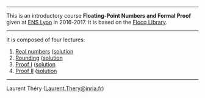 ---

This is an introductory course **Floating-Point Numbers and Formal Proof**
given at [ENS Lyon](http://www.ens-lyon.fr/LIP/) in 2016-2017.
It is based on the [Flocq Library](http://flocq.gforge.inria.fr/).

----
It is composed of four lectures:

1. [Real numbers](./lecture1.v) ([solution](./lecture1_solution.v)
2. [Rounding](./lecture2.v) ([solution](./lecture2_solution.v)
3. [Proof I](./lecture3.v) ([solution](./lecture3_solution.v)
4. [Proof II](./lecture3.v) ([solution](./lecture4_solution.v)

----
Laurent Théry (Laurent.Thery@inria.fr)
